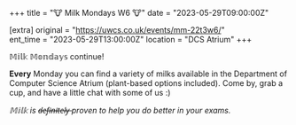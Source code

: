 +++
title = "🐮 Milk Mondays W6 🐮"
date = "2023-05-29T09:00:00Z"

[extra]
original = "https://uwcs.co.uk/events/mm-22t3w6/"    
ent_time = "2023-05-29T13:00:00Z"
location = "DCS Atrium"
+++

𝕄𝕚𝕝𝕜 𝕄𝕠𝕟𝕕𝕒𝕪𝕤 continue! 

**Every** Monday you can find a variety of milks available in the Department of Computer Science Atrium (plant-based options included). Come by, grab a cup, and have a little chat with some of us :)

*𝕄𝕚𝕝𝕜 is d̶e̶f̶i̶n̶i̶t̶e̶l̶y̶ proven to help you do better in your exams.*
